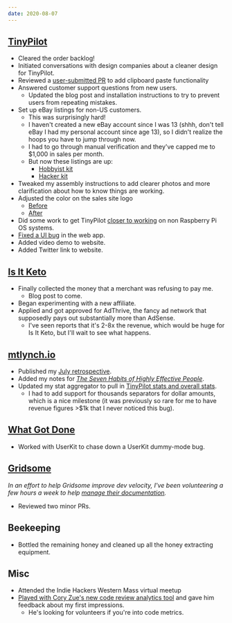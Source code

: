 ```yaml
---
date: 2020-08-07
---
```


## [TinyPilot](https://tinypilotkvm.com)

- Cleared the order backlog!
- Initiated conversations with design companies about a cleaner design for TinyPilot.
- Reviewed a [user-submitted PR](https://github.com/mtlynch/tinypilot/pull/113) to add clipboard paste functionality
- Answered customer support questions from new users.
  - Updated the blog post and installation instructions to try to prevent users from repeating mistakes.
- Set up eBay listings for non-US customers.
  - This was surprisingly hard!
  - I haven't created a new eBay account since I was 13 (shhh, don't tell eBay I had my personal account since age 13), so I didn't realize the hoops you have to jump through now.
  - I had to go through manual verification and they've capped me to $1,000 in sales per month.
  - But now these listings are up:
    - [Hobbyist kit](https://www.ebay.com/itm/TinyPilot-KVM-over-IP-Hobbyist-Kit/392899960085)
    - [Hacker kit](https://www.ebay.com/itm/TinyPilot-KVM-over-IP-Hacker-Kit/392899961801)
- Tweaked my assembly instructions to add clearer photos and more clarification about how to know things are working.
- Adjusted the color on the sales site logo
  - [Before](7JNk.webp)
  - [After](Nw1y.webp)
- Did some work to get TinyPilot [closer to working](https://github.com/mtlynch/tinypilot/pull/109) on non Raspberry Pi OS systems.
- [Fixed a UI bug](https://github.com/mtlynch/tinypilot/pull/110) in the web app.
- Added video demo to website.
- Added Twitter link to website.

## [Is It Keto](https://isitketo.org)

- Finally collected the money that a merchant was refusing to pay me.
  - Blog post to come.
- Began experimenting with a new affiliate.
- Applied and got approved for AdThrive, the fancy ad network that supposedly pays out substantially more than AdSense.
  - I've seen reports that it's 2-8x the revenue, which would be huge for Is It Keto, but I'll wait to see what happens.

## [mtlynch.io](https://mtlynch.io)

- Published my [July retrospective](https://mtlynch.io/retrospectives/2020/08/).
- Added my notes for [_The Seven Habits of Highly Effective People_](https://mtlynch.io/book-reports/7-habits-of-highly-effective-people/).
- Updated my stat aggregator to pull in [TinyPilot stats and overall stats](https://github.com/mtlynch/make-mtlynch-stats/commit/102be1fe25ebe10535e1aafea95acd2c3bfdf885).
  - I had to add support for thousands separators for dollar amounts, which is a nice milestone (it was previously so rare for me to have revenue figures >$1k that I never noticed this bug).

## [What Got Done](https://whatgotdone.com)

- Worked with UserKit to chase down a UserKit dummy-mode bug.

## [Gridsome](https://gridsome.org)

_In an effort to help Gridsome improve dev velocity, I've been volunteering a few hours a week to help [manage their documentation](https://github.com/gridsome/gridsome.org)._

- Reviewed two minor PRs.

## Beekeeping

- Bottled the remaining honey and cleaned up all the honey extracting equipment.

## Misc

- Attended the Indie Hackers Western Mass virtual meetup
- [Played with Cory Zue's new code review analytics tool](https://twitter.com/deliberatecoder/status/1290624096905158657) and gave him feedback about my first impressions.
  - He's looking for volunteers if you're into code metrics.
